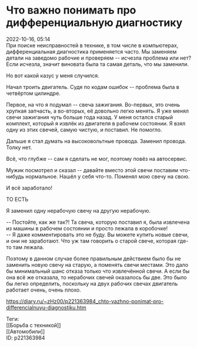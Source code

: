 Что важно понимать про дифференциальную диагностику
====================================================

   
 2022-10-16, 05:14   
  При поиске неисправностей в технике, в том числе в компьютерах, дифференциальная диагностика применяется часто. Мы заменяем детали на заведомо рабочие и проверяем -- исчезла проблема или нет? Если исчезла, значит виновата была та самая деталь, что мы заменили.   
   
 Но вот какой казус у меня случился.   
   
 Начал троить двигатель. Судя по кодам ошибок -- проблема была в четвёртом цилиндре.   
   
 Первое, на что я подумал -- свеча зажигания. Во-первых, это очень хрупкая запчасть, а во-вторых, её довольно легко менять. Я уже менял свечи зажигания чуть больше года назад. У меня остался старый комплект, который я извлёк из двигателя в рабочем состоянии. Я взял одну из этих свечей, самую чистую, и поставил. Не помогло.   
   
 Дальше я стал думать на высоковольтные провода. Заменил провода. Толку нет.   
   
 Всё, что глубже -- сам я сделать не мог, поэтому повёз на автосервис.   
   
 Мужик посмотрел и сказал -- давайте вместо этой свечи поставим что-нибудь нормальное. Нашёл у себя что-то. Поменял мою свечу на свою.   
   
 И всё заработало!   
   
 ТО ЕСТЬ   
   
 Я заменил одну нерабочую свечу на другую нерабочую.   
   
 -- Постойте, как же так?! Та свеча, которую поставил я, была извлечена из машины в рабочем состоянии и просто лежала в коробочке!   
 -- Я даже комментировать это не буду. Вы можете купить новые свечи, и они не заработают. Что уж там говорить о старой свече, которая где-то там лежала.   
   
 Поэтому в данном случае более правильным действием было бы не заменить новую свечу на старую, а поменять свечи местами. Это дало бы минимальный шанс отказа только что извлечённой свечи. А если бы она всё же отказала, то нерабочих свечей оказалось бы две. Это было бы легко определить, поскольку на двух рабочих свечах двигатель работает очень, очень плохо.   
    
 <https://diary.ru/~zHz00/p221363984_chto-vazhno-ponimat-pro-differencialnuyu-diagnostiku.htm>   
   
 Теги:   
 [[Борьба с техникой]]   
 [[Автомобили]]   
 ID: p221363984